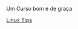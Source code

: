 Um Curso bom e de graça 

[Linux Tips](https://www.youtube.com/watch?v=ojQUXXea2Bk&list=PLf-O3X2-mxDn1VpyU2q3fuI6YYeIWp5rR&index=33)